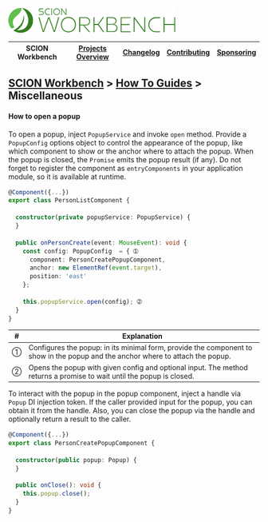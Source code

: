 <a href="/README.md"><img src="/docs/branding/scion-workbench-banner.svg" height="50" alt="SCION Workbench"></a>

| SCION Workbench | [Projects Overview][menu-projects-overview] | [Changelog][menu-changelog] | [Contributing][menu-contributing] | [Sponsoring][menu-sponsoring] |  
| --- | --- | --- | --- | --- |

## [SCION Workbench][menu-home] > [How To Guides][menu-how-to] > Miscellaneous

#### How to open a popup
To open a popup, inject `PopupService` and invoke `open` method. Provide a `PopupConfig` options object to control the appearance of the popup, like which component to show or the anchor where to attach the popup. When the popup is closed, the `Promise` emits the popup result (if any). Do not forget to register the component as `entryComponents` in your application module, so it is available at runtime.

```typescript
@Component({...})
export class PersonListComponent {

  constructor(private popupService: PopupService) {
  }

  public onPersonCreate(event: MouseEvent): void {
    const config: PopupConfig  = { ➀
      component: PersonCreatePopupComponent,
      anchor: new ElementRef(event.target),
      position: 'east'
    };

    this.popupService.open(config); ➁
  }
}
```

|#|Explanation|
|-|-|
|➀|Configures the popup: in its minimal form, provide the component to show in the popup and the anchor where to attach the popup.|
|➁|Opens the popup with given config and optional input. The method returns a promise to wait until the popup is closed.|

To interact with the popup in the popup component, inject a handle via `Popup` DI injection token. If the caller provided input for the popup, you can obtain it from the handle. Also, you can close the popup via the handle and optionally return a result to the caller.


```typescript
@Component({...})
export class PersonCreatePopupComponent {

  constructor(public popup: Popup) {
  }

  public onClose(): void {
    this.popup.close();
  }
}
```

[menu-how-to]: /docs/site/howto/how-to.md

[menu-home]: /README.md
[menu-projects-overview]: /docs/site/projects-overview.md
[menu-changelog]: /docs/site/changelog/changelog.md
[menu-contributing]: /CONTRIBUTING.md
[menu-sponsoring]: /docs/site/sponsoring.md
